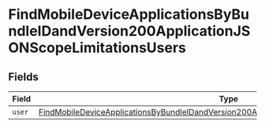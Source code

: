 # FindMobileDeviceApplicationsByBundleIDandVersion200ApplicationJSONScopeLimitationsUsers


## Fields

| Field                                                                                                                                                                                                                 | Type                                                                                                                                                                                                                  | Required                                                                                                                                                                                                              | Description                                                                                                                                                                                                           |
| --------------------------------------------------------------------------------------------------------------------------------------------------------------------------------------------------------------------- | --------------------------------------------------------------------------------------------------------------------------------------------------------------------------------------------------------------------- | --------------------------------------------------------------------------------------------------------------------------------------------------------------------------------------------------------------------- | --------------------------------------------------------------------------------------------------------------------------------------------------------------------------------------------------------------------- |
| `user`                                                                                                                                                                                                                | [FindMobileDeviceApplicationsByBundleIDandVersion200ApplicationJSONScopeLimitationsUsersUser](../../models/operations/findmobiledeviceapplicationsbybundleidandversion200applicationjsonscopelimitationsusersuser.md) | :heavy_minus_sign:                                                                                                                                                                                                    | N/A                                                                                                                                                                                                                   |